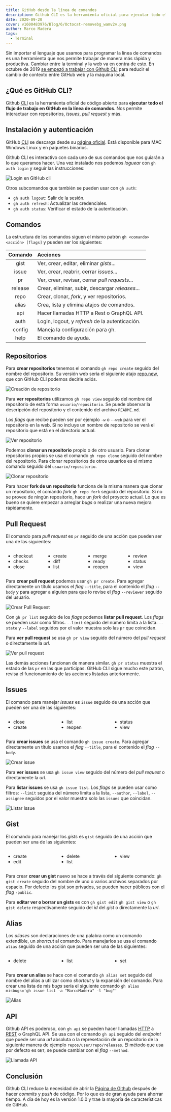 ```yaml
---
title: GitHub desde la línea de comandos
description: Github CLI es la herramienta oficial para ejecutar todo el flujo de trabajo en GitHub desde la línea de comandos.
date: 2020-09-20
cover: v1600483976/Blog/6/Octocat-removebg_wamv2v.png
author: Marco Madera
tags:
  - Terminal
---
```


Sin importar el lenguaje que usamos para programar la línea de comandos es una herramienta que nos permite trabajar de manera más rápida y productiva. Cambiar entre la terminal y la web va en contra de esto. En octubre de 2019 [se empezó a trabajar con Github CLI](https://github.com/cli/cli/commit/8dd03144ffdc6c0d486d6b705f9c7fba871ee7c3 "Primer commit de Github CLI") para reducir el cambio de contexto entre GitHub web y la máquina local.

## ¿Qué es GitHub CLI?

Github <abbr title="Command Line Interface">CLI</abbr> es la herramienta oficial de código abierto para **ejecutar todo el flujo de trabajo en GitHub en la línea de comandos**. Nos permite interactuar con repositorios, *issues*, *pull request* y más.

<tweet id="1306586113293729795">

## Instalación y autenticación

GitHub <abbr title="Command Line Interface">CLI</abbr> se descarga desde su [página oficial](https://cli.github.com/ "Página oficial de GitHub CLI"). Está disponible para MAC Windows Linux y en paquetes binarios.

Github CLI es interactivo con cada uno de sus comandos que nos guiarán a lo que queramos hacer. Una vez instalado nos podemos *loguear* con `gh auth login` y seguir las instrucciones:

![Login en GitHub cli](https://res.cloudinary.com/marcomadera/image/upload/v1600485625/Blog/6/Login_Github_Cli_vjd3it.png "Login en GitHub cli")

Otros subcomandos que también se pueden usar con `gh auth`:

- `gh auth logout`: Salir de la sesión.
- `gh auth refresh`: Actualizar las credenciales.
- `gh auth status`: Verificar el estado de la autenticación.

## Comandos

La estructura de los comandos siguen el mismo patrón `gh <comando> <acción> [flags]` y pueden ser los siguientes:

| Comando |                    Acciones                    |
|:-------:|:-----------------------------------------------|
|   gist  | Ver, crear, editar, eliminar *gists*...        |
|  issue  | Ver, crear, reabrir, cerrar *issues*...        |
|    pr   | Ver, crear, revisar, cerrar *pull requests*... |
| release | Crear, eliminar, subir, descargar *releases*...|
|   repo  | Crear, clonar, *fork*, y ver repositorios.     |
|  alias  | Crea, lista y elimina atajos de comandos.      |
|   api   | Hacer llamadas HTTP a Rest o GraphQL API.      |
|   auth  | Login, logout, y *refresh* de la autenticación.|
|  config | Maneja la configuración para gh.               |
|   help  | El comando de ayuda.                           |

## Repositorios

Para **crear repositorios** tenemos el comando `gh repo create` seguido del nombre del repositorio. Su versión web sería el siguiente atajo [repo.new](https://repo.new "Atajo de nuevo repositorio"), que con GitHub CLI podemos decirle adiós.

![Creación de repositorio](https://res.cloudinary.com/marcomadera/image/upload/v1600490072/Blog/6/repocreate_z7ri8f.png "Creación de repositorio")

Para **ver repositorios** utilizamos `gh repo view` seguido del nombre del repositorio de esta forma `usuario/repositorio`. Se puede observar la descripción del repositorio y el contenido del archivo `README.md`.

Los *flags* que recibe pueden ser por ejemplo `-w` o `--web` para ver el repositorio en la web. Si no incluye un nombre de repositorio se verá el repositorio que está en el directorio actual.

![Ver repositorio](https://res.cloudinary.com/marcomadera/image/upload/v1600493607/Blog/6/repoview_yvcrdm.png "Ver repositorio")

Podemos **clonar un repositorio** propio o de otro usuario. Para clonar repositorios propios se usa el comando `gh repo clone` seguido del nombre del repositorio. Para clonar repositorios de otros usuarios es el mismo comando seguido del `usuario/repositorio`.

![Clonar repositorio](https://res.cloudinary.com/marcomadera/image/upload/v1600494350/Blog/6/repoclone_gdqyis.png "Clonar repositorio")

Para hacer **fork de un repositorio** funciona de la misma manera que clonar un repositorio, el comando *fork* `gh repo fork` seguido del repositorio. Si no se provee de ningún repositorio, hace un *fork* del proyecto actual. Lo que es bueno se quiere empezar a arreglar *bugs* o realizar una nueva mejora rápidamente.

## Pull Request

El comando para *pull request* es `pr` seguido de una acción que pueden ser una de las siguientes:

<div style="display:grid;justify-content:space-between;grid-template-columns: repeat(auto-fit, minmax(100px, 1fr));">
  <ul>
    <li>checkout</li>
    <li>checks</li>
    <li>close</li>
  </ul>
  <ul>
    <li>create</li>
    <li>diff</li>
    <li>list</li>
  </ul>
  <ul>
    <li>merge</li>
    <li>ready</li>
    <li>reopen</li>
  </ul>
  <ul>
    <li>review</li>
    <li>status</li>
    <li>view</li>
  </ul>
</div>

Para **crear pull request** podemos usar `gh pr create`. Para agregar directamente un título usamos el *flag* `--title`, para el contenido el *flag* `--body` y para agregar a alguien para que lo revise el *flag* `--reviewer` seguido del usuario.

![Crear Pull Request](https://res.cloudinary.com/marcomadera/image/upload/v1600497956/Blog/6/rp_f3gmh5.png "Crear Pull Request")

Con `gh pr list` seguido de los *flags* podemos **listar pull request**. Los *flags* se pueden usar como filtros. `--limit` seguido del número limita a la lista. `--state` y  `--label` seguidos por el valor muestra solo las `pr` que coincidan.

Para **ver pull request** se usa `gh pr view` seguido del número del *pull request* o directamente la *url*.

![Ver pull request](https://res.cloudinary.com/marcomadera/image/upload/v1600498372/Blog/6/prview_hrrjvo.png "Ver pull request")

Las demás acciones funcionan de manera similar. `gh pr status` muestra el estado de las `pr` en las que participas. GitHub CLI sigue mucho este patrón, revisa el funcionamiento de las acciones listadas anteriormente.

## Issues

El comando para manejar *issues* es `issue` seguido de una acción que pueden ser una de las siguientes:

<div style="display:grid;justify-content:space-between;grid-template-columns: repeat(auto-fit, minmax(100px, 1fr));">
  <ul>
    <li>close</li>
    <li>create</li>
  </ul>
  <ul>
    <li>list</li>
    <li>reopen</li>
  </ul>
  <ul>
    <li>status</li>
    <li>view</li>
  </ul>
</div>

Para **crear issues** se usa el comando `gh issue create`. Para agregar directamente un título usamos el *flag* `--title`, para el contenido el *flag* `--body`.

![Crear issue](https://res.cloudinary.com/marcomadera/image/upload/v1600532173/Blog/6/createissue_ckxu8l.png "Crear issue")

Para **ver issues** se usa `gh issue view` seguido del número del *pull request* o directamente la *url*.

Para **listar issues** se usa `gh issue list`. Los *flags* se pueden usar como filtros: `--limit` seguida del número limita a la lista, `--author`, `--label`, `--assignee` seguidos por el valor muestra solo las `issues` que coincidan.

![Listar Issue](https://res.cloudinary.com/marcomadera/image/upload/v1600535838/Blog/6/viewIssue_fl9jji.png "Listar Issue")

## Gist

El comando para manejar los *gists* es `gist` seguido de una acción que pueden ser una de las siguientes:

<div style="display:grid;justify-content:space-between;grid-template-columns: repeat(auto-fit, minmax(100px, 1fr));">
  <ul>
    <li>create</li>
    <li>edit</li>
  </ul>
  <ul>
    <li>delete</li>
    <li>list</li>
  </ul>
  <ul>
    <li>view</li>
  </ul>
</div>

Para crear **crear un gist** nuevo se hace a través del siguiente comando: `gh gist create` seguido del nombre de uno o varios archivos separados por espacio. Por defecto los gist son privados, se pueden hacer públicos con el *flag* `-public`.

Para **editar ver o borrar un gists** es con `gh gist edit` `gh gist view` o `gh gist delete` respectivamente seguido del *id* del *gist* o directamente la *url*.

## Alias

Los *aliases* son declaraciones de una palabra como un comando extendible, un *shortcut* al comando. Para manejarlos se usa el comando `alias` seguido de una acción que pueden ser una de las siguientes:

<div style="display:grid;justify-content:space-between;grid-template-columns: repeat(auto-fit, minmax(100px, 1fr));">
  <ul>
    <li>delete</li>
  </ul>
  <ul>
    <li>list</li>
  </ul>
  <ul>
    <li>set</li>
  </ul>
</div>

Para **crear un alias** se hace con el comando `gh alias set` seguido del nombre del alias a utilizar como *shortcut* y la expansión del comando. Para crear una lista de mis *bugs* sería el siguiente comando `gh alias misbugs='gh issue list -a "MarcoMadera" -l "bug"'`

![Alias](https://res.cloudinary.com/marcomadera/image/upload/v1600539890/Blog/6/aliases_u0mnwn.png "Alias")

## API

Github API es poderoso, con `gh api` se pueden hacer llamadas <abbr title="Hyper Text Transfer Protocol">HTTP</abbr> a <abbr title="Representational State Transfer">REST</abbr> o GraphQL API. Se usa con el comando `gh api` seguido del *endpoint* que puede ser una *url* absoluta o la represetación de un repositorio de la siguiente manera de ejemplo `repos/user/repo/releases`. El método que usa por defecto es `GET`, se puede cambiar con el *flag* `--method`.

![Llamada API](https://res.cloudinary.com/marcomadera/image/upload/v1600495544/Blog/6/api_c3nf1n.png "Llamada API")

## Conclusión

Github CLI reduce la necesidad de abrir la [Página de Github](https://github.com/ "Página de Github") después de hacer *commits* y *push* de código. Por lo que es de gran ayuda para ahorrar tiempo. A día de hoy es la versión 1.0.0 y trae la mayoría de características de GitHub.
